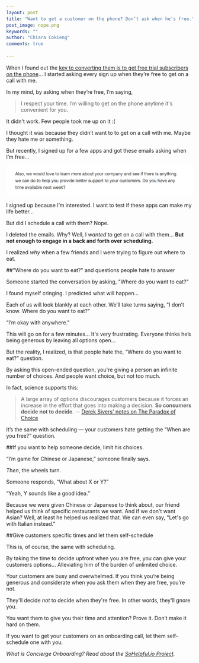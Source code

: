```yaml
---
layout: post
title: "Want to get a customer on the phone? Don’t ask when he’s free."
post_image: nope.png
keywords: ""
author: "Chiara Cokieng"
comments: true

---
```

When I found out the [key to converting them is to get free trial subscribers on the phone](http://blog.sohelpful.io/about/index.html)... I started asking every sign up when they’re free to get on a call with me.

In my mind, by asking when they’re free, I’m saying,

>I respect your time. I’m willing to get on the phone anytime it's convenient for you.

It didn't work. Few people took me up on it :(

I thought it was because they didn’t want to to get on a call with me. Maybe they hate me or something.

But recently, I signed up for a few apps and got these emails asking when I’m free…

![Nope, don't have any time available next week](/images/schedule.png)

I signed up because I’m interested. I want to test if these apps can make my life better…

But did I schedule a call with them? Nope.

I deleted the emails. Why? Well, I *wanted* to get on a call with them… **But not enough to engage in a back and forth over scheduling.**

I realized *why* when a few friends and I were trying to figure out where to eat.

##"Where do you want to eat?" and questions people hate to answer

Someone started the conversation by asking, "Where do you want to eat?"

I found myself cringing. I predicted what will happen…

Each of us will look blankly at each other. We’ll take turns saying, "I don’t know. Where do *you* want to eat?"

“I’m okay with anywhere."

This will go on for a few minutes… It's very frustrating. Everyone thinks he’s being generous by leaving all options open…

But the reality, I realized, is that people hate the, “Where do you want to eat?” question.

By asking this open-ended question, you're giving a person an infinite number of choices. And people want choice, but not too much.

In fact, science supports this:

> A large array of options discourages customers because it forces an increase in the effort that goes into making a decision. **So consumers decide not to decide**. -- [Derek Sivers' notes on The Paradox of Choice](https://sivers.org/book/ParadoxOfChoice)

It’s the same with scheduling — your customers hate getting the “When are you free?” question.


##If you want to help someone decide, limit his choices.

“I’m game for Chinese or Japanese,” someone finally says.

*Then*, the wheels turn.

Someone responds, “What about X or Y?”

“Yeah, Y sounds like a good idea.”

Because we were given Chinese or Japanese to think about, our friend helped us think of specific restaurants we want. And if we don't want Asian? Well, at least he helped us realized that. We can even say, "Let's go with Italian instead."

##Give customers specific times and let them self-schedule

This is, of course, the same with scheduling.

By taking the time to decide upfront when you are free, you can give your customers options... Alleviating him of the burden of unlimited choice.

Your customers are busy and overwhelmed. If you think you’re being generous and considerate when you ask them when they are free, you’re not.

They'll decide *not* to decide when they're free. In other words, they'll gnore you.

You want them to give you their time and attention? Prove it. Don’t make it hard on them.

If you want to get your customers on an onboarding call, let them self-schedule one with you.

*What is Concierge Onboarding? Read about the <a href="http://blog.sohelpful.io/sohelpfulio/index.html">SoHelpful.io Project</a>.*
